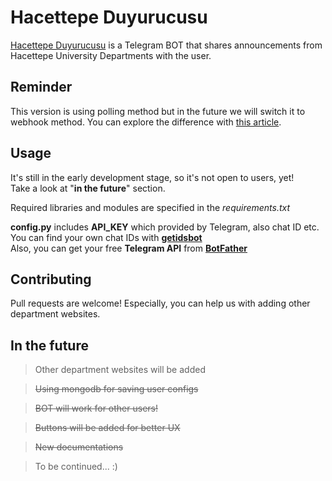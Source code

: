 # Hacettepe Duyurucusu

[Hacettepe Duyurucusu](t.me/HacettepeDuyurucuBot) is a Telegram BOT that shares announcements from Hacettepe University Departments with the user.

## Reminder

This version is using polling method but in the future we will switch it to webhook method. You can explore the
difference with [this article](https://dzone.com/articles/evaluating-webhooks-vs-polling).

## Usage

It's still in the early development stage, so it's not open to users, yet!\
Take a look at "**in the future**" section.

Required libraries and modules are specified in the *requirements.txt*

**config.py** includes **API_KEY** which provided by Telegram, also chat ID etc.\
You can find your own chat IDs with **[getidsbot](t.me/getidsbot)**\
Also, you can get your free **Telegram API** from **[BotFather](t.me/BotFather)**

## Contributing

Pull requests are welcome! Especially, you can help us with adding other department websites.

## In the future

> Other department websites will be added

> ~~Using mongodb for saving user configs~~

> ~~BOT will work for other users!~~

> ~~Buttons will be added for better UX~~ 

> ~~New documentations~~

> To be continued... :)

